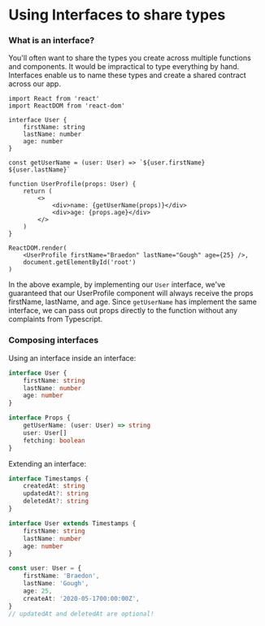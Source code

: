 # Using Interfaces to share types

### What is an interface?

You'll often want to share the types you create across multiple functions and components. It would be impractical to type everything by hand. Interfaces enable us to name these types and create a shared contract across our app.

```tsx
import React from 'react'
import ReactDOM from 'react-dom'

interface User {
    firstName: string
    lastName: number
    age: number
}

const getUserName = (user: User) => `${user.firstName} ${user.lastName}`

function UserProfile(props: User) {
    return (
        <>
            <div>name: {getUserName(props)}</div>
            <div>age: {props.age}</div>
        </>
    )
}

ReactDOM.render(
    <UserProfile firstName="Braedon" lastName="Gough" age={25} />,
    document.getElementById('root')
)
```

In the above example, by implementing our `User` interface, we've guaranteed that our UserProfile component will always receive the props firstName, lastName, and age. Since `getUserName` has implement the same interface, we can pass out props directly to the function without any complaints from Typescript.

### Composing interfaces

Using an interface inside an interface:

```ts
interface User {
    firstName: string
    lastName: number
    age: number
}

interface Props {
    getUserName: (user: User) => string
    user: User[]
    fetching: boolean
}
```

Extending an interface:

```ts
interface Timestamps {
    createdAt: string
    updatedAt?: string
    deletedAt?: string
}

interface User extends Timestamps {
    firstName: string
    lastName: number
    age: number
}

const user: User = {
    firstName: 'Braedon',
    lastName: 'Gough',
    age: 25,
    createAt: '2020-05-1700:00:00Z',
}
// updatedAt and deletedAt are optional!
```
